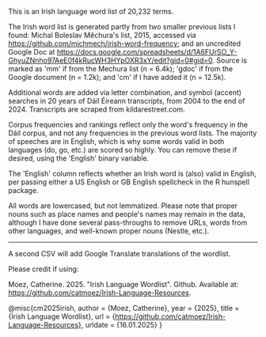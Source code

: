This is an Irish language word list of 20,232 terms.

The Irish word list is generated partly from two smaller previous lists I found: Michal Boleslav Měchura's list, 2015, accessed via https://github.com/michmech/irish-word-frequency; and an uncredited Google Doc at https://docs.google.com/spreadsheets/d/1A6FUrSO_Y-GhyuZNnho97AeE0f4kRucWH3HYpOXR3xY/edit?gid=0#gid=0. Source is marked as 'mm' if from the Mechura list (n = 6.4k); 'gdoc' if from the Google document (n = 1.2k); and 'cm' if I have added it (n = 12.5k).

Additional words are added via letter combination, and symbol (accent) searches in 20 years of Dáil Éireann transcripts, from 2004 to the end of 2024. Transcripts are scraped from kildarestreet.com.

Corpus frequencies and rankings reflect only the word's frequency in the Dáil corpus, and not any frequencies in the previous word lists. The majority of speeches are in English, which is why some words valid in both languages (do, go, etc.) are scored so highly. You can remove these if desired, using the 'English' binary variable.

The 'English' column reflects whether an Irish word is (also) valid in English, per passing either a US English or GB English spellcheck in the R hunspell package.

All words are lowercased, but not lemmatized. Please note that proper nouns such as place names and people's names may remain in the data, although I have done several pass-throughs to remove URLs, words from other languages, and well-known proper nouns (Nestle, etc.).

---

A second CSV will add Google Translate translations of the wordlist.

Please credit if using:

Moez, Catherine. 2025. "Irish Language Wordlist". Github. Available at: https://github.com/catmoez/Irish-Language-Resources. 

@misc{cm2025irish,
 author = {Moez, Catherine},
 year = {2025},
 title = {Irish Language Wordlist},
 url = {https://github.com/catmoez/Irish-Language-Resources},
 urldate = {16.01.2025}
}

